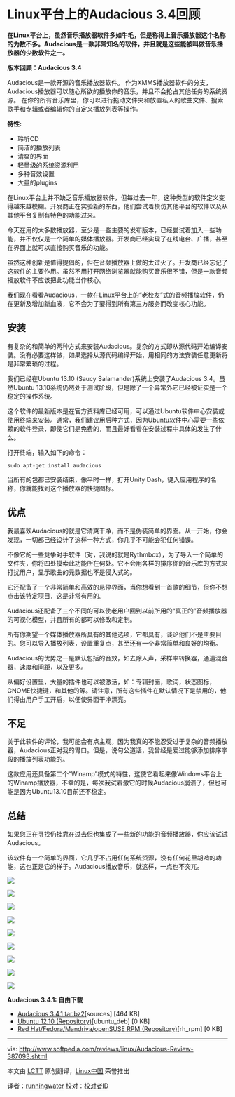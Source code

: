 Linux平台上的Audacious 3.4回顾
================================================================================
**在Linux平台上，虽然音乐播放器软件多如牛毛，但是称得上音乐播放器这个名称的为数不多。Audacious是一款非常知名的软件，并且就是这些能被叫做音乐播放器的少数软件之一。**

**版本回顾：Audacious 3.4**

Audacious是一款开源的音乐播放器软件。 作为XMMS播放器软件的分支，Audacious播放器可以随心所欲的播放你的音乐，并且不会抢占其他任务的系统资源。 在你的所有音乐库里，你可以进行拖动文件夹和放置私人的歌曲文件、搜索歌手和专辑或者编辑你的自定义播放列表等操作。

**特性:**

- 聆听CD
- 简洁的播放列表
- 清爽的界面
- 轻量级的系统资源利用
- 多种音效设置
- 大量的plugins 

在Linux平台上并不缺乏音乐播放器软件，但每过去一年，这种类型的软件定义变得越來越模糊。开发商正在实验新的东西，他们尝试着模仿其他平台的软件以及从其他平台复制有特色的功能过来。

今天在用的大多数播放器，至少是一些主要的发布版本，已经尝试着加入一些功能，并不仅仅是一个简单的媒体播放器。开发商已经实现了在线电台、广播，甚至在界面上就可以直接购买音乐的功能。

虽然这种创新是值得提倡的，但在音频播放器上做的太过火了。开发商已经忘记了这软件的主要作用。虽然不用打开网络浏览器就能购买音乐很不错，但是一款音频播放软件不应该把此功能当作核心。

我们现在看看Audacious，一款在Linux平台上的“老校友”式的音频播放软件，仍在更新及增加新血液，它不会为了要得到所有第三方服务而改变核心功能。

## 安装 ##

有复杂的和简单的两种方式来安装Audacious。复杂的方式即从源代码开始编译安装。没有必要这样做，如果选择从源代码编译开始，用相同的方法安装任意更新将是非常繁琐的过程。

我们已经在Ubuntu 13.10 (Saucy Salamander)系统上安装了Audacious 3.4。虽然Ubuntu 13.10系统仍然处于测试阶段，但是除了一个异常外它已经被证实是一个稳定的操作系统。

这个软件的最新版本是在官方资料库已经可用，可以通过Ubuntu软件中心安装或使用终端来安装。通常，我们建议用后种方式，因为Ubuntu软件中心需要一些依赖的软件登录，即使它们是免费的，而且最好看看在安装过程中具体的发生了什么。

打开终端，输入如下的命令：

    sudo apt-get install audacious

当所有的包都已安装结束，像平时一样，打开Unity Dash，键入应用程序的名称，你就能找到这个播放器的快捷图标。

## 优点 ##

我最喜欢Audacious的就是它清爽干净，而不是伪装简单的界面。从一开始，你会发现，一切都已经设计了这样一种方式，你几乎不可能会犯任何错误。

不像它的一些竞争对手软件（对，我说的就是Rythmbox），为了导入一个简单的文件夹，你将四处摸索此功能所在何处。它不会用各样的排序你的音乐库的方式来打扰用户，显示歌曲的元数据也不是侵入式的。

它还配备了一个非常简单和高效的悬停界面，当你想看到一首歌的细节，但你不想点击该特定项目，这是非常有用的。

Audacious还配备了三个不同的可以使老用户回到以前所用的“真正的”音频播放器的可视化模型，并且所有的都可以修改和定制。

所有你期望一个媒体播放器所具有的其他选项，它都具有，谈论他们不是主要目的。您可以导入播放列表，设置重复点，甚至还有一个非常简单和良好的均衡。

Audacious的优势之一是默认包括的音效，如去除人声，采样率转换器，通道混合器，速度和间距，以及更多。

从偏好设置里，大量的插件也可以被激活，如：专辑封面，歌词，状态图标，GNOME快捷键，和其他的等。请注意，所有这些插件在默认情况下是禁用的，他们得由用户手工开启，以便使界面干净漂亮。

## 不足 ##

关于此软件的评论，我可能会有点主观，因为我真的不能忍受过于复杂的音频播放器，Audacious正对我的胃口。但是，说句公道话，我曾经是爱过能够添加排序字段的播放列表功能的。

这款应用还具备第二个“Winamp”模式的特性，这使它看起来像Windows平台上的Winamp播放器，不幸的是，每次我试着激它的时候Audacious崩溃了，但也可能是因为Ubuntu13.10目前还不稳定。

## 总结 ##

如果您正在寻找仍挂靠在过去但也集成了一些新的功能的音频播放器，你应该试试Audacious。

该软件有一个简单的界面，它几乎不占用任何系统资源，没有任何花里胡哨的功能，这也正是它的样子。Audacious播放音乐，就这样，一点也不突兀。

![](http://i1-news.softpedia-static.com/images/news2/Audacious-Review-387093-2.jpg)

![](http://i1-news.softpedia-static.com/images/news2/Audacious-Review-387093-3.jpg)

![](http://i1-news.softpedia-static.com/images/news2/Audacious-Review-387093-4.jpg)

![](http://i1-news.softpedia-static.com/images/news2/Audacious-Review-387093-5.jpg)

![](http://i1-news.softpedia-static.com/images/news2/Audacious-Review-387093-6.jpg)

![](http://i1-news.softpedia-static.com/images/news2/Audacious-Review-387093-7.jpg)

![](http://i1-news.softpedia-static.com/images/news2/Audacious-Review-387093-8.jpg)

![](http://i1-news.softpedia-static.com/images/news2/Audacious-Review-387093-9.jpg)

![](http://i1-news.softpedia-static.com/images/news2/Audacious-Review-387093-10.jpg)

**Audacious 3.4.1: 自由下载**

- [Audacious 3.4.1 tar.bz2][1][sources] [464 KB]
- [Ubuntu 12.10 (Repository)][2][ubuntu_deb] [0 KB]
- [Red Hat/Fedora/Mandriva/openSUSE RPM (Repository)][2][rh_rpm] [0 KB]

--------------------------------------------------------------------------------

via: http://www.softpedia.com/reviews/linux/Audacious-Review-387093.shtml

本文由 [LCTT](https://github.com/LCTT/TranslateProject) 原创翻译，[Linux中国](http://linux.cn/) 荣誉推出

译者：[runningwater](https://github.com/runningwater) 校对：[校对者ID](https://github.com/校对者ID)

[1]:http://distfiles.audacious-media-player.org/audacious-3.4.1.tar.bz2
[2]:http://audacious-media-player.org/download
